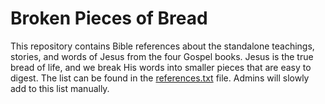 # Broken Pieces of Bread

This repository contains Bible references about the standalone teachings, stories, and words of Jesus from the four Gospel books. Jesus is the true bread of life, and we break His words into smaller pieces that are easy to digest. The list can be found in the [references.txt](references.txt) file. Admins will slowly add to this list manually.